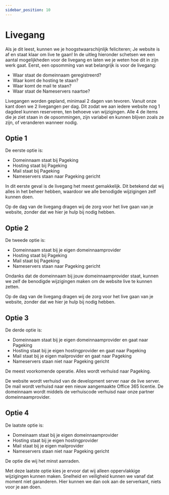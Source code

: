 ```yaml
---
sidebar_position: 10
---
```


# Livegang

Als je dit leest, kunnen we je hoogstwaarschijnlijk feliciteren; Je website is af en staat klaar om live te gaan! In de uitleg hieronder schetsen we een aantal mogelijkheden voor de livegang en laten we je weten hoe dit in zijn werk gaat. Eerst, een opsomming van wat belangrijk is voor de livegang:

- Waar staat de domeinnaam geregistreerd?
- Waar komt de hosting te staan?
- Waar komt de mail te staan?
- Waar staat de Nameservers naartoe?

Livegangen worden gepland, minimaal 2 dagen van tevoren. Vanuit onze kant doen we 2 livegangen per dag. Dit zodat we aan iedere website nog 1 dagdeel kunnen reserveren, ten behoeve van wijzigingen.
Alle 4 de items die je ziet staan in de opsommingen, zijn variabel en kunnen blijven zoals ze zijn, of veranderen wanneer nodig.

## Optie 1

De eerste optie is:
- Domeinnaam staat bij Pageking
- Hosting staat bij Pageking
- Mail staat bij Pageking
- Nameservers staan naar Pageking gericht

In dit eerste geval is de livegang het meest gemakkelijk. Dit betekend dat wij alles in het beheer hebben, waardoor we alle benodigde wijzigingen zelf kunnen doen.

Op de dag van de livegang dragen wij de zorg voor het live gaan van je website, zonder dat we hier je hulp bij nodig hebben.

## Optie 2

De tweede optie is:
- Domeinnaam staat bij je eigen domeinnaamprovider
- Hosting staat bij Pageking
- Mail staat bij Pageking
- Nameservers staan naar Pageking gericht

Ondanks dat de domeinnaam bij jouw domeinnaamprovider staat, kunnen we zelf de benodigde wijzigingen maken om de website live te kunnen zetten.

Op de dag van de livegang dragen wij de zorg voor het live gaan van je website, zonder dat we hier je hulp bij nodig hebben.

## Optie 3

De derde optie is:
- Domeinnaam staat bij je eigen domeinnaamprovider en gaat naar Pageking
- Hosting staat bij je eigen hostingprovider en gaat naar Pageking
- Mail staat bij je eigen mailprovider en gaat naar Pageking
- Nameservers staan niet naar Pageking gericht

De meest voorkomende operatie. Alles wordt verhuisd naar Pageking.

De website wordt verhuisd van de development server naar de live server. De mail wordt verhuisd naar een nieuw aangemaakte Office 365 licentie. De domeinnaam wordt middels de verhuiscode verhuisd naar onze partner domeinnaamprovider. 

## Optie 4

De laatste optie is:
- Domeinaam staat bij je eigen domeinnaamprovider
- Hosting staat bij je eigen hostingprovider
- Mail staat bij je eigen mailprovider
- Nameservers staan niet naar Pageking gericht

De optie die wij het minst aanraden.

Met deze laatste optie kies je ervoor dat wij alleen oppervlakkige wijzigingen kunnen maken. Snelheid en veiligheid kunnen we vanaf dat moment niet garanderen. Hier kunnen we dan ook aan de serverkant, niets voor je aan doen.